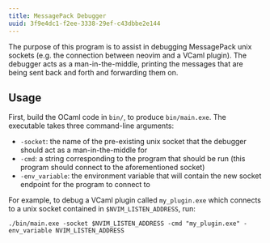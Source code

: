 ```yaml
---
title: MessagePack Debugger
uuid: 3f9e4dc1-f2ee-3338-29ef-c43dbbe2e144
---
```


The purpose of this program is to assist in debugging MessagePack unix sockets (e.g. the
connection between neovim and a VCaml plugin). The debugger acts as a man-in-the-middle,
printing the messages that are being sent back and forth and forwarding them on.

## Usage

First, build the OCaml code in `bin/`, to produce `bin/main.exe`. The executable takes
three command-line arguments:

 * `-socket`: the name of the pre-existing unix socket that the debugger should act as a man-in-the-middle for
 * `-cmd`: a string corresponding to the program that should be run (this program should connect to the aforementioned socket)
 * `-env_variable`: the environment variable that will contain the new socket endpoint for the program to connect to

For example, to debug a VCaml plugin called `my_plugin.exe` which connects to a unix socket contained in `$NVIM_LISTEN_ADDRESS`, run:

```
./bin/main.exe -socket $NVIM_LISTEN_ADDRESS -cmd "my_plugin.exe" -env_variable NVIM_LISTEN_ADDRESS
```
